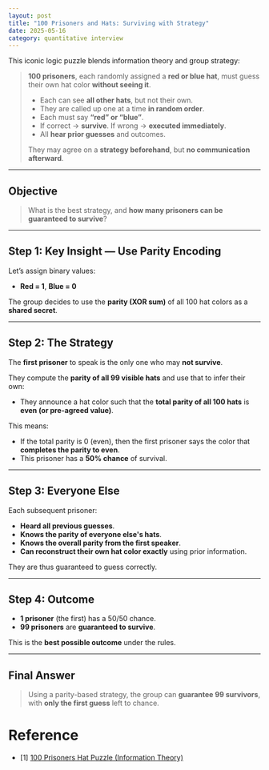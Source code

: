 ```yaml
---
layout: post
title: "100 Prisoners and Hats: Surviving with Strategy"
date: 2025-05-16
category: quantitative interview
---
```


This iconic logic puzzle blends information theory and group strategy:

> **100 prisoners**, each randomly assigned a **red or blue hat**, must guess their own hat color **without seeing it**.
>
> - Each can see **all other hats**, but not their own.
> - They are called up one at a time **in random order**.
> - Each must say **“red” or “blue”**.
> - If correct → **survive**. If wrong → **executed immediately**.
> - All **hear prior guesses** and outcomes.
>
> They may agree on a **strategy beforehand**, but **no communication afterward**.

---

## Objective

> What is the best strategy, and **how many prisoners can be guaranteed to survive**?

---

## Step 1: Key Insight — Use Parity Encoding

Let’s assign binary values:

- **Red = 1**, **Blue = 0**

The group decides to use the **parity (XOR sum)** of all 100 hat colors as a **shared secret**.

---

## Step 2: The Strategy

The **first prisoner** to speak is the only one who may **not survive**.

They compute the **parity of all 99 visible hats** and use that to infer their own:

- They announce a hat color such that the **total parity of all 100 hats** is **even (or pre-agreed value)**.

This means:

- If the total parity is 0 (even), then the first prisoner says the color that **completes the parity to even**.
- This prisoner has a **50% chance** of survival.

---

## Step 3: Everyone Else

Each subsequent prisoner:

- **Heard all previous guesses**.
- **Knows the parity of everyone else's hats**.
- **Knows the overall parity from the first speaker**.
- **Can reconstruct their own hat color exactly** using prior information.

They are thus guaranteed to guess correctly.

---

## Step 4: Outcome

- **1 prisoner** (the first) has a 50/50 chance.
- **99 prisoners** are **guaranteed to survive**.

This is the **best possible outcome** under the rules.

---

## Final Answer

> Using a parity-based strategy, the group can **guarantee 99 survivors**, with **only the first guess** left to chance.

# Reference

* [1] [100 Prisoners Hat Puzzle (Information Theory)](https://en.wikipedia.org/wiki/Hat_puzzle#100_prisoners)
